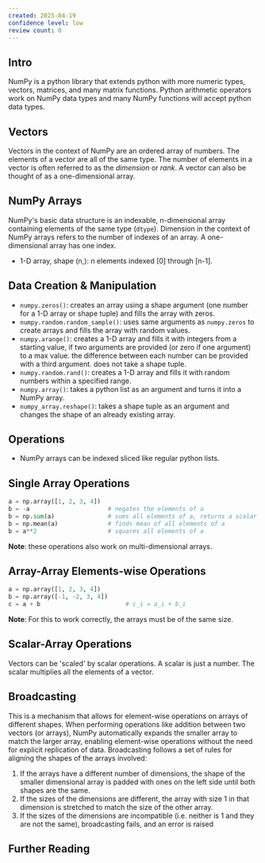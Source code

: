 ```yaml
---
created: 2025-04-19
confidence level: low
review count: 0
---
```

## Intro
NumPy is a python library that extends python with more numeric types, vectors, matrices, and many matrix functions. Python arithmetic operators work on NumPy data types and many NumPy functions will accept python data types.

## Vectors
Vectors in the context of NumPy are an ordered array of numbers. The elements of a vector are all of the same type. The number of elements in a vector is often referred to as the _dimension_ or _rank_. A vector can also be thought of as a one-dimensional array.

## NumPy Arrays
NumPy's basic data structure is an indexable, n-dimensional array containing elements of the same type (`dtype`). Dimension in the context of NumPy arrays refers to the number of indexes of an array. A one-dimensional array has one index.
+ 1-D array, shape (n,): n elements indexed \[0] through \[n-1].

## Data Creation & Manipulation
+ `numpy.zeros()`: creates an array using a shape argument (one number for a 1-D array or shape tuple) and fills the array with zeros.
+ `numpy.random.random_sample()`: uses same arguments as `numpy.zeros` to create arrays and fills the array with random values.
+ `numpy.arange()`: creates a 1-D array and fills it with integers from a starting value, if two arguments are provided (or zero if one argument) to a max value. the difference between each number can be provided with a third argument. does not take a shape tuple.
+ `numpy.random.rand()`: creates a 1-D array and fills it with random numbers within a specified range.
+ `numpy.array()`: takes a python list as an argument and turns it into a NumPy array.
+ `numpy_array.reshape()`: takes a shape tuple as an argument and changes the shape of an already existing array.

## Operations
+ NumPy arrays can be indexed sliced like regular python lists.

## Single Array Operations
```python
a = np.array([1, 2, 3, 4])
b = -a                      # negates the elements of a
b = np.sum(a)               # sums all elements of a, returns a scalar 
b = np.mean(a)              # finds mean of all elements of a
b = a**2                    # squares all elements of a
```
**Note**: these operations also work on multi-dimensional arrays.

## Array-Array Elements-wise Operations
```python
a = np.array([1, 2, 3, 4])
b = np.array([-1, -2, 3, 4])
c = a + b                        # c_i = a_i + b_i
```
**Note**: For this to work correctly, the arrays must be of the same size.

## Scalar-Array Operations
Vectors can be 'scaled' by scalar operations. A scalar is just a number. The scalar multiplies all the elements of a vector.

## Broadcasting
This is a mechanism that allows for element-wise operations on arrays of different shapes. When performing operations like addition between two vectors (or arrays), NumPy automatically expands the smaller array to match the larger array, enabling element-wise operations without the need for explicit replication of data. Broadcasting follows a set of rules for aligning the shapes of the arrays involved:
1. If the arrays have a different number of dimensions, the shape of the smaller dimensional array is padded with ones on the left side until both shapes are the same.
2. If the sizes of the dimensions are different, the array with size 1 in that dimension is stretched to match the size of the other array.
3. If the sizes of the dimensions are incompatible (i.e. neither is 1 and they are not the same), broadcasting fails, and an error is raised

## Further  Reading
